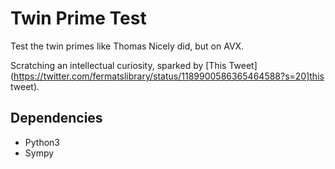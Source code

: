# Twin Prime Test

Test the twin primes like Thomas Nicely did, but on AVX.

Scratching an intellectual curiosity, sparked by [This Tweet](https://twitter.com/fermatslibrary/status/1189900586365464588?s=20]this tweet).


## Dependencies

* Python3
* Sympy

